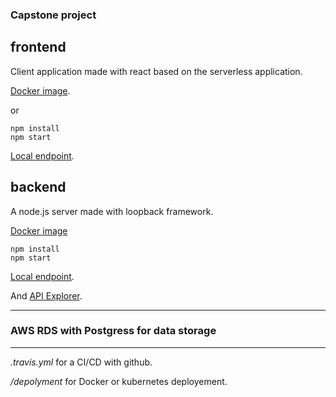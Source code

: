 ### Capstone project

## frontend

Client application made with react based on the serverless application.

[Docker image](https://hub.docker.com/r/vahatra/frontend).

or 

```
npm install
npm start
```
[Local endpoint](http://localhost:3000).

## backend

A node.js server made with loopback framework.

[Docker image](https://hub.docker.com/r/vahatra/backend)

```
npm install
npm start
```

[Local endpoint](http://localhost:3001).

And [API Explorer](http://localhost:3001/explorer).

---
### AWS RDS with Postgress for data storage
---

*.travis.yml* for a CI/CD with github.

*/depolyment* for Docker or kubernetes deployement.